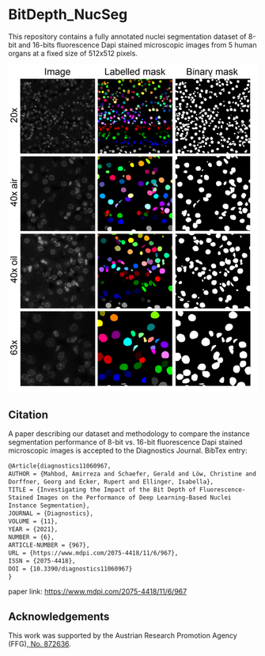 # BitDepth_NucSeg
This repository contains a fully annotated nuclei segmentation dataset of 8-bit and 16-bits fluorescence Dapi stained microscopic images from 5 human organs at a fixed size of 512x512 pixels. 

![Project Image](https://github.com/masih4/BitDepth_NucSeg/blob/main/project_image.png)


## Citation
A paper describing our dataset and methodology to compare the instance segmentation performance of 8-bit vs. 16-bit fluorescence Dapi stained microscopic images is accepted to the Diagnostics Journal.
BibTex entry:
```
@Article{diagnostics11060967,
AUTHOR = {Mahbod, Amirreza and Schaefer, Gerald and Löw, Christine and Dorffner, Georg and Ecker, Rupert and Ellinger, Isabella},
TITLE = {Investigating the Impact of the Bit Depth of Fluorescence-Stained Images on the Performance of Deep Learning-Based Nuclei Instance Segmentation},
JOURNAL = {Diagnostics},
VOLUME = {11},
YEAR = {2021},
NUMBER = {6},
ARTICLE-NUMBER = {967},
URL = {https://www.mdpi.com/2075-4418/11/6/967},
ISSN = {2075-4418},
DOI = {10.3390/diagnostics11060967}
}
```

paper link: https://www.mdpi.com/2075-4418/11/6/967

## Acknowledgements
This work was supported by the Austrian Research Promotion Agency (FFG),<a href="https://projekte.ffg.at/projekt/3258628"> No. 872636</a>.
